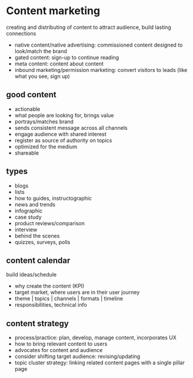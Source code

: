 # Content marketing

creating and distributing of content to attract audience, build lasting connections

* native content/native advertising: commissioned content designed to look/match the brand
* gated content: sign-up to continue reading
* meta content: content about content
* inbound marketing/permission marketing: convert visitors to leads (like what you see, sign up)

## good content

* actionable
* what people are looking for, brings value
* portrays/matches brand
* sends consistent message across all channels
* engage audience with shared interest
* register as source of authority on topics
* optimized for the medium
* shareable

## types

* blogs
* lists
* how to guides, instructographic
* news and trends
* infographic
* case study
* product reviews/comparison
* interview
* behind the scenes
* quizzes, surveys, polls

## content calendar

build ideas/schedule

* why create the content (KPI)
* target market, where users are in their user journey
* theme | topics | channels | formats | timeline
* responsibilities, technical info

## content strategy

* process/practice: plan, develop, manage content, incorporates UX
* how to bring relevant content to users
* advocates for content and audience
* consider shifting target audience: revising/updating
* topic cluster strategy: linking related content pages with a single pillar page
